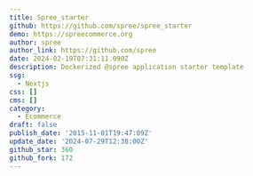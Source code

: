 ```yaml
---
title: Spree_starter
github: https://github.com/spree/spree_starter
demo: https://spreecommerce.org
author: spree
author_link: https://github.com/spree
date: 2024-02-19T07:31:11.090Z
description: Dockerized @spree application starter template
ssg:
  - Nextjs
css: []
cms: []
category:
  - Ecommerce
draft: false
publish_date: '2015-11-01T19:47:09Z'
update_date: '2024-07-29T12:38:00Z'
github_star: 360
github_fork: 172
---
```

